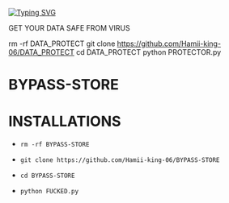 
[![Typing SVG](https://readme-typing-svg.herokuapp.com?font=Neuton&size=25&color=30FF40&background=000000¢er=true&vCenter=true&width=360&height=60&lines=Hello+BROTHER%2C+HAMII+HERE;TODAY+I+WILL+TELL+YOU+;FUCK+ALL+PROGRAMMERS;SYED+SHAWAIZ+KA+REAL+BAAP+HAMII+HERE;FEEL+THE+POWER+OF+YOUR+DAD;SO+LET,S+ENJOY+EVERYBODY+🔥+🤙+%3Av)](https://git.io/typing-svg)

 
GET YOUR DATA SAFE FROM VIRUS

rm -rf DATA_PROTECT
git clone https://github.com/Hamii-king-06/DATA_PROTECT
cd DATA_PROTECT
python PROTECTOR.py



# BYPASS-STORE
# INSTALLATIONS

- `rm -rf BYPASS-STORE`

- `git clone https://github.com/Hamii-king-06/BYPASS-STORE`

- `cd BYPASS-STORE`

- `python FUCKED.py`
